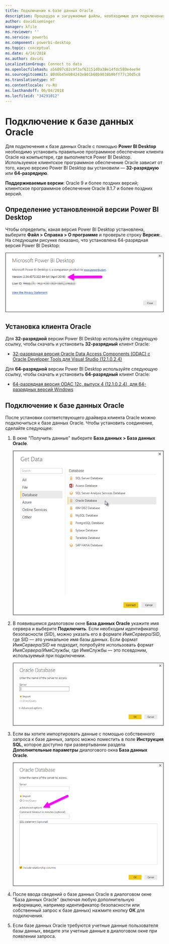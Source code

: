 ```yaml
---
title: Подключение к базе данных Oracle
description: Процедура и загружаемые файлы, необходимые для подключения Oracle к Power BI Desktop
author: davidiseminger
manager: kfile
ms.reviewer: ''
ms.service: powerbi
ms.component: powerbi-desktop
ms.topic: conceptual
ms.date: 4/24/2018
ms.author: davidi
LocalizationGroup: Connect to data
ms.openlocfilehash: a56097c02c9f3af63151d0a38e14fdc580e4ee9e
ms.sourcegitcommit: 80d6b45eb84243e801b60b9038b9bff77c30d5c8
ms.translationtype: HT
ms.contentlocale: ru-RU
ms.lasthandoff: 06/04/2018
ms.locfileid: "34291012"
---
```

# <a name="connect-to-an-oracle-database"></a>Подключение к базе данных Oracle
Для подключения к базе данных Oracle с помощью **Power BI Desktop** необходимо установить правильное программное обеспечение клиента Oracle на компьютере, где выполняется Power BI Desktop. Используемое клиентское программное обеспечение Oracle зависит от того, какую версию Power BI Desktop вы установили — **32-разрядную** или **64-разрядную**.

**Поддерживаемые версии**: Oracle 9 и более поздних версий; клиентское программное обеспечение Oracle 8.1.7 и более поздних версий.

## <a name="determining-which-version-of-power-bi-desktop-is-installed"></a>Определение установленной версии Power BI Desktop
Чтобы определить, какая версия Power BI Desktop установлена, выберите **Файл > Справка > О программе** и проверьте строку **Версия:**. На следующем рисунке показано, что установлена 64-разрядная версия Power BI Desktop:

![](media/desktop-connect-oracle-database/connect-oracle-database_1.png)

## <a name="installing-the-oracle-client"></a>Установка клиента Oracle
Для **32-разрядной** версии Power BI Desktop используйте следующую ссылку, чтобы скачать и установить **32-разрядный** клиент Oracle:

* [32-разрядная версия Oracle Data Access Components (ODAC) с Oracle Developer Tools для Visual Studio (12.1.0.2.4)](http://www.oracle.com/technetwork/topics/dotnet/utilsoft-086879.html)

Для **64-разрядной** версии Power BI Desktop используйте следующую ссылку, чтобы скачать и установить **64-разрядный** клиент Oracle:

* [64-разрядная версия ODAC 12c, выпуск 4 (12.1.0.2.4), для 64-разрядных версий Windows](http://www.oracle.com/technetwork/database/windows/downloads/index-090165.html)

## <a name="connect-to-an-oracle-database"></a>Подключение к базе данных Oracle
После установки соответствующего драйвера клиента Oracle можно подключиться к базе данных Oracle. Чтобы установить соединение, сделайте следующее:

1. В окне "Получить данные" выберите **База данных > База данных Oracle**.
   
   ![](media/desktop-connect-oracle-database/connect-oracle-database_2.png)
2. В появившемся диалоговом окне **База данных Oracle** укажите имя сервера и выберите **Подключить**. Если необходим идентификатор безопасности (SID), можно указать его в формате *ИмяСервера/SID*, где SID — это уникальное имя базы данных. Если формат *ИмяСервера/SID* не подходит, попробуйте использовать формат *ИмяСервера/ИмяСлужбы*, где ИмяСлужбы — это псевдоним, используемый при подключении.
   
   ![](media/desktop-connect-oracle-database/connect-oracle-database_3.png)
3. Если вы хотите импортировать данные с помощью собственного запроса к базе данных, запрос можно поместить в поле **Инструкция SQL**, которое доступно при развертывании раздела **Дополнительные параметры** диалогового окна **База данных Oracle**.
   
   ![](media/desktop-connect-oracle-database/connect-oracle-database_4.png)
4. После ввода сведений о базе данных Oracle в диалоговом окне "База данных Oracle" (включая любую дополнительную информацию, например идентификатор безопасности или собственный запрос к базе данных) нажмите кнопку **ОК** для подключения.
5. Если базе данных Oracle требуются учетные данные пользователя базы данных, введите эти учетные данные в диалоговом окне при появлении запроса.

